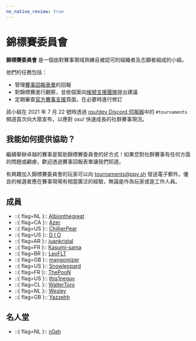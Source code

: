 ```yaml
---
no_native_review: true
---
```


# 錦標賽委員會

**錦標賽委員會** 是一個由對賽事領域熟練且被認可的組織者及志願者組成的小組。

他們的任務包括：

- 管理[賽事回報表單](https://pif.ephemeral.ink/tournament-reports)的回報
- 對錦標賽進行觀察，並依個案向[帳號支援團隊](/wiki/People/Account_support_team)提出建議
- 定期審查[官方賽事支援](/wiki/Tournaments/Official_support)頁面，在必要時進行修訂

該小組在 2021 年 7 月 22 號時透過 [osu!dev Discord 伺服器](https://discord.com/invite/ppy)中的 `#tournaments` 頻道首次向大眾宣布，以應對 osu! 快速成長的社群賽事現況。

## 我能如何提供協助？

繼續舉辦卓越的賽事是幫助錦標賽委員會的好方式！如果您對社群賽事有任何方面的問題或顧慮，歡迎透過賽事回報表單讓我們知道。

有興趣加入錦標賽委員會的玩家可以向 [tournaments@ppy.sh](mailto:tournaments@ppy.sh) 發送電子郵件。優良的候選者應在賽事現場有相當廣泛的經驗，無論是作為玩家或是工作人員。

## 成員

- ::{ flag=NL }:: [Albionthegreat](https://osu.ppy.sh/users/9853595)
- ::{ flag=CA }:: [Azer](https://osu.ppy.sh/users/2155578)
- ::{ flag=US }:: [ChillierPear](https://osu.ppy.sh/users/9501251)
- ::{ flag=US }:: [D I O](https://osu.ppy.sh/users/3958619)
- ::{ flag=AR }:: [juankristal](https://osu.ppy.sh/users/443656)
- ::{ flag=FR }:: [Kasumi-sama](https://osu.ppy.sh/users/6177263)
- ::{ flag=BR }:: [LeoFLT](https://osu.ppy.sh/users/3668779)
- ::{ flag=GB }:: [mangomizer](https://osu.ppy.sh/users/1893718)
- ::{ flag=US }:: [Snowleopard](https://osu.ppy.sh/users/3790227)
- ::{ flag=FR }:: [ThePooN](https://osu.ppy.sh/users/718454)
- ::{ flag=US }:: [this1neguy](https://osu.ppy.sh/users/1797189)
- ::{ flag=CL }:: [WalterToro](https://osu.ppy.sh/users/5281416)
- ::{ flag=NL }:: [Wesley](https://osu.ppy.sh/users/2407265)
- ::{ flag=GB }:: [Yazzehh](https://osu.ppy.sh/users/7068973)

## 名人堂

- ::{ flag=NL }:: [n0ah](https://osu.ppy.sh/users/3086393)
